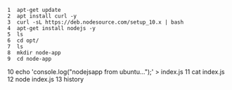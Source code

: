     1  apt-get update
    2  apt install curl -y
    3  curl -sL https://deb.nodesource.com/setup_10.x | bash
    4  apt-get install nodejs -y
    5  ls
    6  cd opt/
    7  ls
    8  mkdir node-app
    9  cd node-app
   10  echo 'console.log("nodejsapp from ubuntu...");' > index.js
   11  cat index.js
   12  node index.js
   13  history